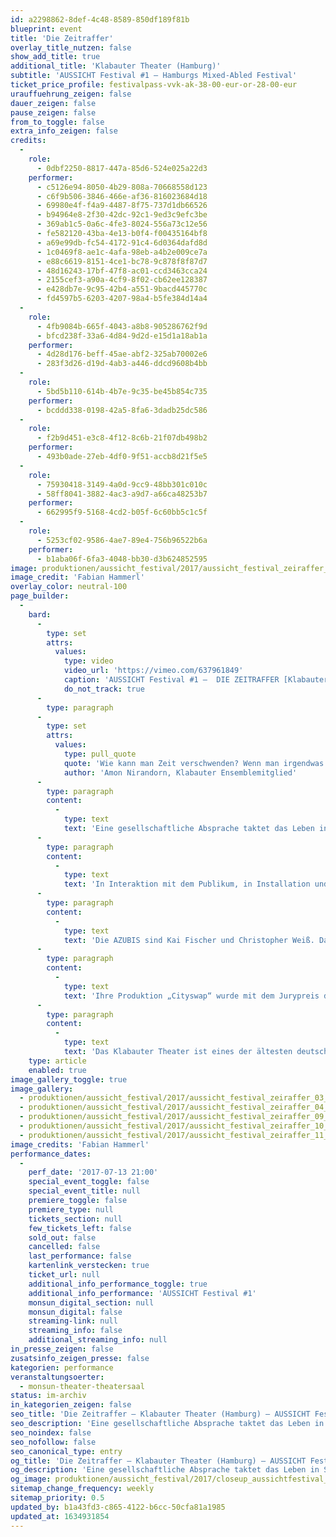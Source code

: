 ```yaml
---
id: a2298862-8def-4c48-8589-850df189f81b
blueprint: event
title: 'Die Zeitraffer'
overlay_title_nutzen: false
show_add_title: true
additional_title: 'Klabauter Theater (Hamburg)'
subtitle: 'AUSSICHT Festival #1 – Hamburgs Mixed-Abled Festival'
ticket_price_profile: festivalpass-vvk-ak-38-00-eur-or-28-00-eur
urauffuehrung_zeigen: false
dauer_zeigen: false
pause_zeigen: false
from_to_toggle: false
extra_info_zeigen: false
credits:
  -
    role:
      - 0dbf2250-8817-447a-85d6-524e025a22d3
    performer:
      - c5126e94-8050-4b29-808a-70668558d123
      - c6f9b506-3846-466e-af36-816023684d18
      - 69980e4f-f4a9-4487-8f75-737d1db66526
      - b94964e8-2f30-42dc-92c1-9ed3c9efc3be
      - 369ab1c5-0a6c-4fe3-8024-556a73c12e56
      - fe582120-43ba-4e13-b0f4-f00435164bf8
      - a69e99db-fc54-4172-91c4-6d0364dafd8d
      - 1c0469f8-ae1c-4afa-98eb-a4b2e009ce7a
      - e88c6619-8151-4ce1-bc78-9c878f8f87d7
      - 48d16243-17bf-47f8-ac01-ccd3463cca24
      - 2155cef3-a90a-4cf9-8f02-cb62ee128387
      - e428db7e-9c95-42b4-a551-9bacd445770c
      - fd4597b5-6203-4207-98a4-b5fe384d14a4
  -
    role:
      - 4fb9084b-665f-4043-a8b8-905286762f9d
      - bfcd238f-33a6-4d84-9d2d-e15d1a18ab1a
    performer:
      - 4d28d176-beff-45ae-abf2-325ab70002e6
      - 283f3d26-d19d-4ab3-a446-ddcd9608b4bb
  -
    role:
      - 5bd5b110-614b-4b7e-9c35-be45b854c735
    performer:
      - bcddd338-0198-42a5-8fa6-3dadb25dc586
  -
    role:
      - f2b9d451-e3c8-4f12-8c6b-21f07db498b2
    performer:
      - 493b0ade-27eb-4df0-9f51-accb8d21f5e5
  -
    role:
      - 75930418-3149-4a0d-9cc9-48bb301c010c
      - 58ff8041-3882-4ac3-a9d7-a66ca48253b7
    performer:
      - 662995f9-5168-4cd2-b05f-6c60bb5c1c5f
  -
    role:
      - 5253cf02-9586-4ae7-89e4-756b96522b6a
    performer:
      - b1aba06f-6fa3-4048-bb30-d3b624852595
image: produktionen/aussicht_festival/2017/aussicht_festival_zeiraffer_04_Foto_fabian_hammerl.jpg
image_credit: 'Fabian Hammerl'
overlay_color: neutral-100
page_builder:
  -
    bard:
      -
        type: set
        attrs:
          values:
            type: video
            video_url: 'https://vimeo.com/637961849'
            caption: 'AUSSICHT Festival #1 –  DIE ZEITRAFFER [Klabauter Ensemble, Hamburg]'
            do_not_track: true
      -
        type: paragraph
      -
        type: set
        attrs:
          values:
            type: pull_quote
            quote: 'Wie kann man Zeit verschwenden? Wenn man irgendwas gerade nicht tut, tut man doch etwas anderes.'
            author: 'Amon Nirandorn, Klabauter Ensemblemitglied'
      -
        type: paragraph
        content:
          -
            type: text
            text: 'Eine gesellschaftliche Absprache taktet das Leben in Stunden, Sekunden, Jahre. Für alle gleich scheinbar und doch so unterschiedlich in der Wahrnehmung. Wann nutzen wir unsere Zeit sinnvoll? Wie möchten wir sie nutzen? Bis zum Burn-out arbeiten und Erfolge erzielen oder zum Spaß täglich drei Stunden Puzzle legen? Wenn man wüsste, dass man noch dreißig Jahre zu Leben hätte oder 30 Tage, wie würde man die verbleibende Zeit nutzen? Würden Sie etwas von Ihrer Lebenszeit verschenken, wenn dies möglich wäre? An wen und wofür?'
      -
        type: paragraph
        content:
          -
            type: text
            text: 'In Interaktion mit dem Publikum, in Installation und Lichtmalerei, in teils poetischen teils dokumentarischen Szenerien entwickeln die Schauspielerinnen und Schauspieler des Klabauter Ensembles ihre unterschiedlichen Perspektiven auf das Thema „Zeit“. So entsteht auf der Bühne ein theatrales Assoziationsuhrwerk, in dem die Darsteller im Bewusstsein ihrer eigenen Vergänglichkeit formulieren, welchen Wert die Zeit und damit das Leben für sie hat.'
      -
        type: paragraph
        content:
          -
            type: text
            text: 'Die AZUBIS sind Kai Fischer und Christopher Weiß. Das preisgekrönte Künstlerduo zeichnet sich durch seine besondere Formenvielfalt aus. Sei es Objekttheater, Interaktionsformen mit dem Zuschauer oder site specific, immer untersuchen sie archetypische Themen wie das Böse oder die Zeit und setzen sie in einen aktuellen und gesellschaftsrelevanten Kontext. Ihre künstlerischen Arbeiten sind geprägt durch eine besondere Mischung aus Trash, Dokumentation und Poesie.'
      -
        type: paragraph
        content:
          -
            type: text
            text: 'Ihre Produktion „Cityswap“ wurde mit dem Jurypreis des 150% made in Hamburg Festivals ausgezeichnet. Ihr Klassenzimmerstück „Vom Schatten und vom Licht“ erhielt den Hamburger Kindertheaterpreis 2015 und wurde zu den Festivals „Hart am Wind“ und „Spurensuche 2016“, „Starke Stücke“ und „Lichtblicke“ eingeladen. '
      -
        type: paragraph
        content:
          -
            type: text
            text: 'Das Klabauter Theater ist eines der ältesten deutschen Theater, in dem Menschen mit Behinderungen hauptberuflich und professionell als Schauspieler:innen arbeiten. Zurzeit besteht das Ensemble aus 12 fest engagierten Darstellerinnen. Sie trainieren gemeinsam und gestalten zusammen auf der Bühne ein Bild der größtmöglichen Vielfalt und Ausdrucksstärke. Das Ensemble entwickelt eigene Stücke oder bearbeitet klassische sowie zeitgenössische Texte neu. Dies sowohl in Eigenregie als auch in Kooperation mit externen Regisseurinnen und Künstler:innen.'
    type: article
    enabled: true
image_gallery_toggle: true
image_gallery:
  - produktionen/aussicht_festival/2017/aussicht_festival_zeiraffer_03_Foto_fabian_hammerl.jpg
  - produktionen/aussicht_festival/2017/aussicht_festival_zeiraffer_04_Foto_fabian_hammerl.jpg
  - produktionen/aussicht_festival/2017/aussicht_festival_zeiraffer_09_Foto_fabian_hammerl.jpg
  - produktionen/aussicht_festival/2017/aussicht_festival_zeiraffer_10_Foto_fabian_hammerl.jpg
  - produktionen/aussicht_festival/2017/aussicht_festival_zeiraffer_11_Foto_fabian_hammerl.jpg
image_credits: 'Fabian Hammerl'
performance_dates:
  -
    perf_date: '2017-07-13 21:00'
    special_event_toggle: false
    special_event_title: null
    premiere_toggle: false
    premiere_type: null
    tickets_section: null
    few_tickets_left: false
    sold_out: false
    cancelled: false
    last_performance: false
    kartenlink_verstecken: true
    ticket_url: null
    additional_info_performance_toggle: true
    additional_info_performance: 'AUSSICHT Festival #1'
    monsun_digital_section: null
    monsun_digital: false
    streaming-link: null
    streaming_info: false
    additional_streaming_info: null
in_presse_zeigen: false
zusatsinfo_zeigen_presse: false
kategorien: performance
veranstaltungsoerter:
  - monsun-theater-theatersaal
status: im-archiv
in_kategorien_zeigen: false
seo_title: 'Die Zeitraffer – Klabauter Theater (Hamburg) – AUSSICHT Festival #1'
seo_description: 'Eine gesellschaftliche Absprache taktet das Leben in Stunden, Sekunden, Jahre. Für alle gleich scheinbar und doch so unterschiedlich in der Wahrnehmung.'
seo_noindex: false
seo_nofollow: false
seo_canonical_type: entry
og_title: 'Die Zeitraffer – Klabauter Theater (Hamburg) – AUSSICHT Festival #1'
og_description: 'Eine gesellschaftliche Absprache taktet das Leben in Stunden, Sekunden, Jahre. Für alle gleich scheinbar und doch so unterschiedlich in der Wahrnehmung.'
og_image: produktionen/aussicht_festival/2017/closeup_aussichtfestival_social_media_image.jpg
sitemap_change_frequency: weekly
sitemap_priority: 0.5
updated_by: b1a43fd3-c865-4122-b6cc-50cfa81a1985
updated_at: 1634931854
---
```


